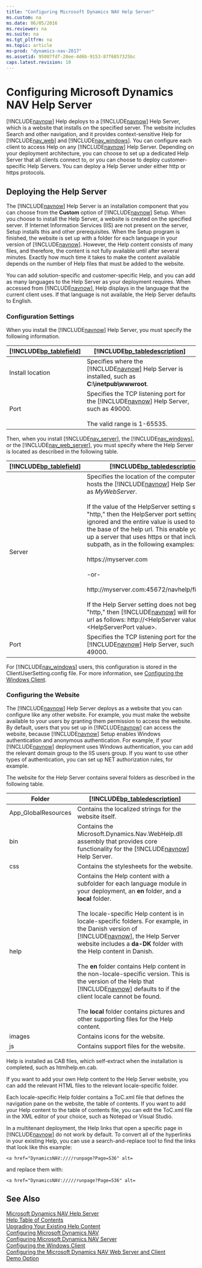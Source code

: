 ```yaml
---
title: "Configuring Microsoft Dynamics NAV Help Server"
ms.custom: na
ms.date: 06/05/2016
ms.reviewer: na
ms.suite: na
ms.tgt_pltfrm: na
ms.topic: article
ms-prod: "dynamics-nav-2017"
ms.assetid: 95087fdf-28ee-4d6b-9153-87f6857325bc
caps.latest.revision: 10
---
```

# Configuring Microsoft Dynamics NAV Help Server
[!INCLUDE[navnow](includes/navnow_md.md)] Help deploys to a [!INCLUDE[navnow](includes/navnow_md.md)] Help Server, which is a website that installs on the specified server. The website includes Search and other navigation, and it provides context-sensitive Help for [!INCLUDE[nav_web](includes/nav_web_md.md)] and [!INCLUDE[nav_windows](includes/nav_windows_md.md)]. You can configure each client to access Help on any [!INCLUDE[navnow](includes/navnow_md.md)] Help Server. Depending on your deployment architecture, you can choose to set up a dedicated Help Server that all clients connect to, or you can choose to deploy customer-specific Help Servers. You can deploy a Help Server under either http or https protocols.  
  
## Deploying the Help Server  
 The [!INCLUDE[navnow](includes/navnow_md.md)] Help Server is an installation component that you can choose from the **Custom** option of [!INCLUDE[navnow](includes/navnow_md.md)] Setup. When you choose to install the Help Server, a website is created on the specified server. If Internet Information Services \(IIS\) are not present on the server, Setup installs this and other prerequisites. When the Setup program is finished, the website is set up with a folder for each language in your version of [!INCLUDE[navnow](includes/navnow_md.md)]. However, the Help content consists of many files, and therefore, the content is not fully available until after several minutes. Exactly how much time it takes to make the content available depends on the number of Help files that must be added to the website.  
  
 You can add solution-specific and customer-specific Help, and you can add as many languages to the Help Server as your deployment requires. When accessed from [!INCLUDE[navnow](includes/navnow_md.md)], Help displays in the language that the current client uses. If that language is not available, the Help Server defaults to English.  
  
### Configuration Settings  
 When you install the [!INCLUDE[navnow](includes/navnow_md.md)] Help Server, you must specify the following information.  
  
|[!INCLUDE[bp_tablefield](includes/bp_tablefield_md.md)]|[!INCLUDE[bp_tabledescription](includes/bp_tabledescription_md.md)]|  
|---------------------------------|---------------------------------------|  
|Install location|Specifies where the [!INCLUDE[navnow](includes/navnow_md.md)] Help Server is installed, such as **C:\\inetpub\\wwwroot**.|  
|Port|Specifies the TCP listening port for the [!INCLUDE[navnow](includes/navnow_md.md)] Help Server, such as 49000.<br /><br /> The valid range is 1-65535.|  
  
 Then, when you install [!INCLUDE[nav_server](includes/nav_server_md.md)], the [!INCLUDE[nav_windows](includes/nav_windows_md.md)], or the [!INCLUDE[nav_web_server](includes/nav_web_server_md.md)], you must specify where the Help Server is located as described in the following table.  
  
|[!INCLUDE[bp_tablefield](includes/bp_tablefield_md.md)]|[!INCLUDE[bp_tabledescription](includes/bp_tabledescription_md.md)]|  
|---------------------------------|---------------------------------------|  
|Server|Specifies the location of the computer that hosts the [!INCLUDE[navnow](includes/navnow_md.md)] Help Server, such as *MyWebServer*.<br /><br /> If the value of the HelpServer setting starts with "http," then the HelpServer port setting is ignored and the entire value is used to create the base of the help url. This enable you to set up a server that uses https or that includes a subpath, as in the following examples:<br /><br /> https:\/\/myserver.com<br /><br /> -or-<br /><br /> http:\/\/myserver.com:45672\/navhelp\/financeapp<br /><br /> If the Help Server setting does not begin with "http," then [!INCLUDE[navnow](includes/navnow_md.md)] will format the url as follows: http:\/\/\<HelpServer value\>:\<HelpServerPort value\>.|  
|Port|Specifies the TCP listening port for the [!INCLUDE[navnow](includes/navnow_md.md)] Help Server, such as 49000.|  
  
 For [!INCLUDE[nav_windows](includes/nav_windows_md.md)] users, this configuration is stored in the ClientUserSetting.config file. For more information, see [Configuring the Windows Client](Configuring-the-Windows-Client.md).  
  
### Configuring the Website  
 The [!INCLUDE[navnow](includes/navnow_md.md)] Help Server deploys as a website that you can configure like any other website. For example, you must make the website available to your users by granting them permission to access the website. By default, users that you set up in [!INCLUDE[navnow](includes/navnow_md.md)] can access the website, because [!INCLUDE[navnow](includes/navnow_md.md)] Setup enables Windows authentication and anonymous authentication. For example, if your [!INCLUDE[navnow](includes/navnow_md.md)] deployment uses Windows authentication, you can add the relevant domain group to the IIS users group. If you want to use other types of authentication, you can set up NET authorization rules, for example.  
  
 The website for the Help Server contains several folders as described in the following table.  
  
|Folder|[!INCLUDE[bp_tabledescription](includes/bp_tabledescription_md.md)]|  
|------------|---------------------------------------|  
|App\_GlobalResources|Contains the localized strings for the website itself.|  
|bin|Contains the Microsoft.Dynamics.Nav.WebHelp.dll assembly that provides core functionality for the [!INCLUDE[navnow](includes/navnow_md.md)] Help Server.|  
|css|Contains the stylesheets for the website.|  
|help|Contains the Help content with a subfolder for each language module in your deployment, an **en** folder, and a **local** folder.<br /><br /> The locale-specific Help content is in locale-specific folders. For example, in the Danish version of [!INCLUDE[navnow](includes/navnow_md.md)], the Help Server website includes a **da-DK** folder with the Help content in Danish.<br /><br /> The **en** folder contains Help content in the non-locale-specific version. This is the version of the Help that [!INCLUDE[navnow](includes/navnow_md.md)] defaults to if the client locale cannot be found.<br /><br /> The **local** folder contains pictures and other supporting files for the Help content.|  
|images|Contains icons for the website.|  
|js|Contains support files for the website.|  
  
 Help is installed as CAB files, which self-extract when the installation is completed, such as htmlhelp.en.cab.  
  
 If you want to add your own Help content to the Help Server website, you can add the relevant HTML files to the relevant locale-specific folder.  
  
 Each locale-specific Help folder contains a ToC.xml file that defines the navigation pane on the website, the table of contents. If you want to add your Help content to the table of contents file, you can edit the ToC.xml file in the XML editor of your choice, such as Notepad or Visual Studio.  
  
 In a multitenant deployment, the Help links that open a specific page in [!INCLUDE[navnow](includes/navnow_md.md)] do not work by default. To convert all of the hyperlinks in your existing Help, you can use a search-and-replace tool to find the links that look like this example:  
  
```  
<a href="DynamicsNAV:////runpage?Page=536" alt=  
```  
  
 and replace them with:  
  
```  
<a href="DynamicsNAV://///runpage?Page=536" alt=  
```  
  
## See Also  
 [Microsoft Dynamics NAV Help Server](Microsoft-Dynamics-NAV-Help-Server.md)   
 [Help Table of Contents](Help-Table-of-Contents.md)   
 [Upgrading Your Existing Help Content](Upgrading-Your-Existing-Help-Content.md)   
 [Configuring Microsoft Dynamics NAV](Configuring-Microsoft-Dynamics-NAV.md)   
 [Configuring Microsoft Dynamics NAV Server](Configuring-Microsoft-Dynamics-NAV-Server.md)   
 [Configuring the Windows Client](Configuring-the-Windows-Client.md)   
 [Configuring the Microsoft Dynamics NAV Web Server and Client](Configuring-the-Microsoft-Dynamics-NAV-Web-Server-and-Client.md)   
 [Demo Option](Demo-Option.md)